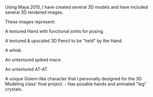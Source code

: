 Using Maya 2015, I have created several 3D models and have included several 3D rendered images.

These images represent:

A textured Hand with functional joints for posing.

A textured & upscaled 3D Pencil to be "held" by the Hand.

A whisk.

An untextured spiked mace.

An untextured AT-AT.

A unique Golem-like character that I personally designed for the 3D Modeling class' final project. 
	- Has posable hands and animated "leg" crystals.